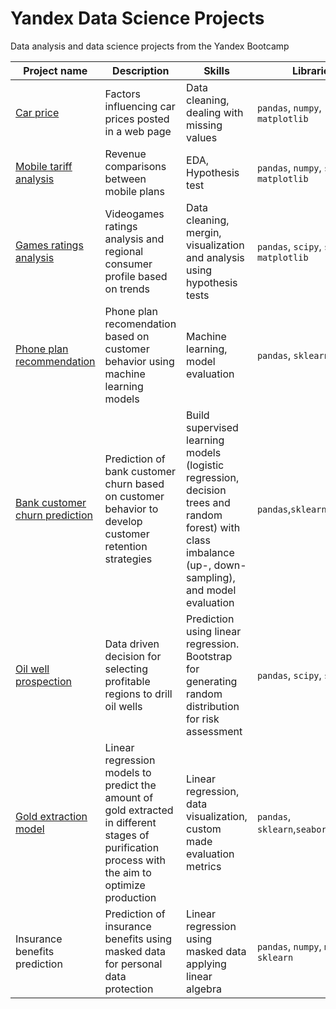 # Yandex Data Science Projects

Data analysis and data science projects from the Yandex Bootcamp

| Project name | Description                                    | Skills              | Libraries      |
|--------------|------------------------------------------------|---------------------|----------------|
| [Car price](https://github.com/jhdezmontero/Yandex_bootcamp_proyects/tree/main/car_price)| Factors influencing car prices posted in a web page | Data cleaning, dealing with missing values| `pandas`, `numpy`, `matplotlib` |
|[Mobile tariff analysis](https://github.com/jhdezmontero/Yandex_bootcamp_proyects/tree/main/mobile_analysis) | Revenue comparisons between mobile plans | EDA, Hypothesis test | `pandas`, `numpy`, `scipy`, `matplotlib` |
|[Games ratings analysis](https://github.com/jhdezmontero/Yandex_bootcamp_proyects/tree/main/games_rating) | Videogames ratings analysis and regional consumer profile based on trends | Data cleaning, mergin, visualization and analysis using hypothesis tests | `pandas`, `scipy`, `seaborn`, `matplotlib`| 
|[Phone plan recommendation](https://github.com/jhdezmontero/Yandex_bootcamp_proyects/tree/main/phone_plan_recommendation)| Phone plan recomendation based on customer behavior using machine learning models | Machine learning, model evaluation | `pandas`, `sklearn`|
|[Bank customer churn prediction](https://github.com/jhdezmontero/Yandex_bootcamp_proyects/tree/main/bank_churn)| Prediction of bank customer churn based on customer behavior to develop customer retention strategies | Build supervised learning models (logistic regression, decision trees and random forest) with class imbalance (up-, down-sampling), and model evaluation | `pandas`,`sklearn`|
| [Oil well prospection](https://github.com/jhdezmontero/Yandex_bootcamp_proyects/tree/main/oil_well_prediction)| Data driven decision for selecting profitable regions to drill oil wells | Prediction using linear regression. Bootstrap for generating random distribution for risk assessment | `pandas`, `scipy`, `sklearn`|
| [Gold extraction model](https://github.com/jhdezmontero/Yandex_bootcamp_proyects/tree/main/gold_extraction)| Linear regression models to predict the amount of gold extracted in different stages of purification process with the aim to optimize production | Linear regression, data visualization, custom made evaluation metrics | `pandas`, `sklearn`,`seaborn`,`sklearn`|
| Insurance benefits prediction | Prediction of insurance benefits using masked data for personal data protection | Linear regression using masked data applying linear algebra | `pandas`, `numpy`, `math`, `sklearn`| 
